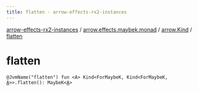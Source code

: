 ```yaml
---
title: flatten - arrow-effects-rx2-instances
---
```


[arrow-effects-rx2-instances](../../index.html) / [arrow.effects.maybek.monad](../index.html) / [arrow.Kind](index.html) / [flatten](./flatten.html)

# flatten

`@JvmName("flatten") fun <A> Kind<ForMaybeK, Kind<ForMaybeK, `[`A`](flatten.html#A)`>>.flatten(): MaybeK<`[`A`](flatten.html#A)`>`